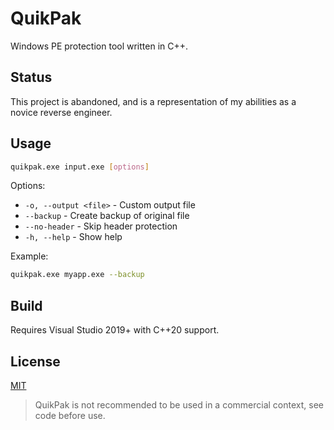 # QuikPak

Windows PE protection tool written in C++.

## Status
This project is abandoned, and is a representation of my abilities as a novice reverse engineer.
## Usage

```bash
quikpak.exe input.exe [options]
```

Options:
- `-o, --output <file>` - Custom output file
- `--backup` - Create backup of original file
- `--no-header` - Skip header protection
- `-h, --help` - Show help

Example:
```bash
quikpak.exe myapp.exe --backup
```

## Build

Requires Visual Studio 2019+ with C++20 support.

## License
[MIT](https://opensource.org/license/mit)
> QuikPak is not recommended to be used in a commercial context, see code before use.

